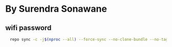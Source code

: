 By Surendra Sonawane 
===========



  
wifi password 
----------------

```bash
  repo sync -c -j$(nproc --all) --force-sync --no-clone-bundle --no-tags
```


